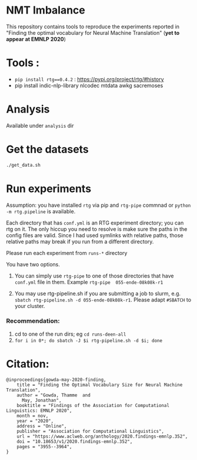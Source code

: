 
# NMT Imbalance

This repository contains tools to reproduce the experiments reported in "Finding the optimal vocabulary for Neural Machine Translation" (**yet to appear at EMNLP 2020**)


# Tools :
- `pip install rtg==0.4.2` : https://pypi.org/project/rtg/#history   
- pip install indic-nlp-library nlcodec mtdata awkg sacremoses 


# Analysis
Available under `analysis` dir

# Get the datasets 

```bash
./get_data.sh
```

# Run experiments

Assumption: you have installed `rtg` via pip and `rtg-pipe` commnad or `python -m rtg.pipeline` is available.

Each directory that has `conf.yml` is an RTG experiment directory; you can rtg on it.
The only hiccup you need to resolve is make sure the paths in the config files are valid.
Since I had used symlinks with relative paths, those relative paths may break if you run from a different directory.

Please run each experiment from `runs-*` directory

You have two options. 
1. You can simply use `rtg-pipe` to one of those directories that have `conf.yml` file in them.  Example `rtg-pipe 
055-ende-08k08k-r1`

2. You may use rtg-pipeline.sh if you are submitting a job to slurm, e.g. `sbatch rtg-pipeline.sh -d 055-ende-08k08k-r1`. 
Please adapt `#SBATCH` to your cluster. 

### Recommendation:

1. cd to one of the run dirs; eg `cd runs-deen-all`
2. `for i in 0*; do sbatch -J $i rtg-pipeline.sh -d $i; done `



# Citation: 
```
@inproceedings{gowda-may-2020-finding,
    title = "Finding the Optimal Vocabulary Size for Neural Machine Translation",
    author = "Gowda, Thamme  and
      May, Jonathan",
    booktitle = "Findings of the Association for Computational Linguistics: EMNLP 2020",
    month = nov,
    year = "2020",
    address = "Online",
    publisher = "Association for Computational Linguistics",
    url = "https://www.aclweb.org/anthology/2020.findings-emnlp.352",
    doi = "10.18653/v1/2020.findings-emnlp.352",
    pages = "3955--3964",
}

```


